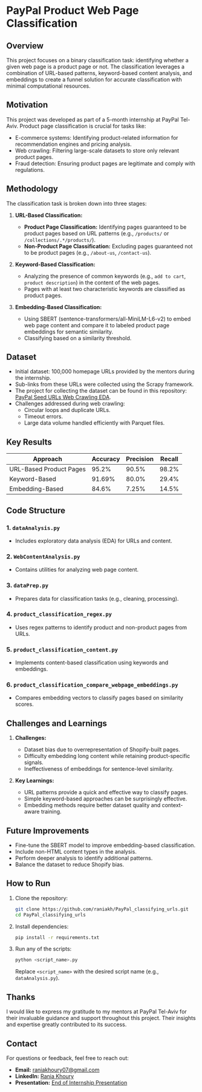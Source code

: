 # PayPal Product Web Page Classification

## Overview
This project focuses on a binary classification task: identifying whether a given web page is a product page or not. The classification leverages a combination of URL-based patterns, keyword-based content analysis, and embeddings to create a funnel solution for accurate classification with minimal computational resources.

## Motivation
This project was developed as part of a 5-month internship at PayPal Tel-Aviv. Product page classification is crucial for tasks like:
- E-commerce systems: Identifying product-related information for recommendation engines and pricing analysis.
- Web crawling: Filtering large-scale datasets to store only relevant product pages.
- Fraud detection: Ensuring product pages are legitimate and comply with regulations.

## Methodology
The classification task is broken down into three stages:

1. **URL-Based Classification:**
   - **Product Page Classification:** Identifying pages guaranteed to be product pages based on URL patterns (e.g., `/products/` or `/collections/.*/products/`).
   - **Non-Product Page Classification:** Excluding pages guaranteed not to be product pages (e.g., `/about-us`, `/contact-us`).

2. **Keyword-Based Classification:**
   - Analyzing the presence of common keywords (e.g., `add to cart`, `product description`) in the content of the web pages.
   - Pages with at least two characteristic keywords are classified as product pages.

3. **Embedding-Based Classification:**
   - Using SBERT (sentence-transformers/all-MiniLM-L6-v2) to embed web page content and compare it to labeled product page embeddings for semantic similarity.
   - Classifying based on a similarity threshold.

## Dataset
- Initial dataset: 100,000 homepage URLs provided by the mentors during the internship.
- Sub-links from these URLs were collected using the Scrapy framework.
- The project for collecting the dataset can be found in this repository: [PayPal Seed URLs Web Crawling EDA](https://github.com/raniakh/Paypal_Seed_URLs_WebCrawling_EDA).
- Challenges addressed during web crawling:
  - Circular loops and duplicate URLs.
  - Timeout errors.
  - Large data volume handled efficiently with Parquet files.

## Key Results
| Approach                | Accuracy | Precision | Recall |
|-------------------------|----------|-----------|--------|
| URL-Based Product Pages | 95.2%    | 90.5%     | 98.2%  |
| Keyword-Based           | 91.69%    | 80.0%     | 29.4%  |
| Embedding-Based         | 84.6%    | 7.25%     | 14.5%  |

## Code Structure
### 1. **`dataAnalysis.py`**
   - Includes exploratory data analysis (EDA) for URLs and content.

### 2. **`WebContentAnalysis.py`**
   - Contains utilities for analyzing web page content.

### 3. **`dataPrep.py`**
   - Prepares data for classification tasks (e.g., cleaning, processing).

### 4. **`product_classification_regex.py`**
   - Uses regex patterns to identify product and non-product pages from URLs.

### 5. **`product_classification_content.py`**
   - Implements content-based classification using keywords and embeddings.

### 6. **`product_classification_compare_webpage_embeddings.py`**
   - Compares embedding vectors to classify pages based on similarity scores.

## Challenges and Learnings
1. **Challenges:**
   - Dataset bias due to overrepresentation of Shopify-built pages.
   - Difficulty embedding long content while retaining product-specific signals.
   - Ineffectiveness of embeddings for sentence-level similarity.

2. **Key Learnings:**
   - URL patterns provide a quick and effective way to classify pages.
   - Simple keyword-based approaches can be surprisingly effective.
   - Embedding methods require better dataset quality and context-aware training.

## Future Improvements
- Fine-tune the SBERT model to improve embedding-based classification.
- Include non-HTML content types in the analysis.
- Perform deeper analysis to identify additional patterns.
- Balance the dataset to reduce Shopify bias.

## How to Run
1. Clone the repository:
   ```bash
   git clone https://github.com/raniakh/PayPal_classifying_urls.git
   cd PayPal_classifying_urls
   ```

2. Install dependencies:
   ```bash
   pip install -r requirements.txt
   ```

3. Run any of the scripts:
   ```bash
   python <script_name>.py
   ```
   Replace `<script_name>` with the desired script name (e.g., `dataAnalysis.py`).

## Thanks
I would like to express my gratitude to my mentors at PayPal Tel-Aviv for their invaluable guidance and support throughout this project. Their insights and expertise greatly contributed to its success.

## Contact
For questions or feedback, feel free to reach out:
- **Email:** raniakhoury07@gmail.com
- **LinkedIn:** [Rania Khoury](https://www.linkedin.com/in/raniakhoury7/)
- **Presentation:** [End of Internship Presentation](https://docs.google.com/presentation/d/1-Vyn9ng1n2JrCMoLP-VV7rMV-wr2oNq4ZQIcXM8p6rg/edit?usp=sharing)
